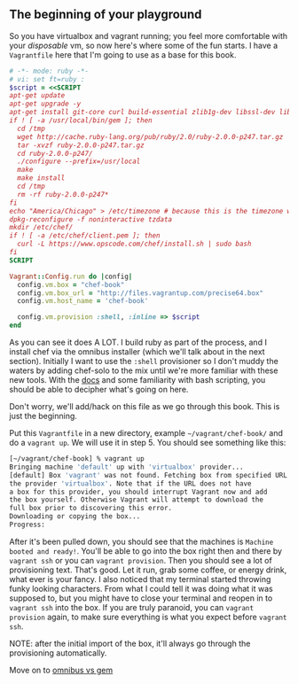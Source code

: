 The beginning of your playground
-------------------------------

So you have virtualbox and vagrant running; you feel more comfortable with your _disposable_ vm, so now here's where some of the fun starts.  I have a `Vagrantfile` here that I'm going to use as a base for this book.
```ruby
# -*- mode: ruby -*-
# vi: set ft=ruby :
$script = <<SCRIPT
apt-get update
apt-get upgrade -y
apt-get install git-core curl build-essential zlib1g-dev libssl-dev libreadline6-dev libyaml-dev -y
if ! [ -a /usr/local/bin/gem ]; then
  cd /tmp
  wget http://cache.ruby-lang.org/pub/ruby/2.0/ruby-2.0.0-p247.tar.gz
  tar -xvzf ruby-2.0.0-p247.tar.gz
  cd ruby-2.0.0-p247/
  ./configure --prefix=/usr/local
  make
  make install
  cd /tmp
  rm -rf ruby-2.0.0-p247*
fi
echo "America/Chicago" > /etc/timezone # because this is the timezone where I live ;)
dpkg-reconfigure -f noninteractive tzdata
mkdir /etc/chef/
if ! [ -a /etc/chef/client.pem ]; then
  curl -L https://www.opscode.com/chef/install.sh | sudo bash
fi
SCRIPT

Vagrant::Config.run do |config|
  config.vm.box = "chef-book"
  config.vm.box_url = "http://files.vagrantup.com/precise64.box"
  config.vm.host_name = 'chef-book'

  config.vm.provision :shell, :inline => $script
end
```

As you can see it does A LOT. I build ruby as part of the process, and I install chef via the omnibus installer (which we'll talk about in the next section). Initially I want to use the `:shell` provisioner so I don't muddy the waters by adding chef-solo to the mix until we're more familiar with these new tools. With the [docs](http://docs.vagrantup.com/v2/) and some familiarity with bash scripting, you should be able to decipher what's going on here.

Don't worry, we'll add/hack on this file as we go through this book. This is just the beginning.

Put this `Vagrantfile` in a new directory, example `~/vagrant/chef-book/` and do a `vagrant up`. We will use it in step 5. You should see something like this:
```bash
[~/vagrant/chef-book] % vagrant up
Bringing machine 'default' up with 'virtualbox' provider...
[default] Box 'vagrant' was not found. Fetching box from specified URL for
the provider 'virtualbox'. Note that if the URL does not have
a box for this provider, you should interrupt Vagrant now and add
the box yourself. Otherwise Vagrant will attempt to download the
full box prior to discovering this error.
Downloading or copying the box...
Progress:
```
After it's been pulled down, you should see that the machines is `Machine booted and ready!`. You'll be able to go into the box right then and there by `vagrant ssh` or you can `vagrant provision`.
Then you should see a lot of provisioning text. That's good. Let it run, grab some coffee, or energy drink, what ever is your fancy. I also noticed that my terminal started throwing funky looking characters.  From what I could tell it was doing what it was supposed to, but you might have to close your terminal and reopen in to `vagrant ssh` into the box. If you are truly paranoid, you can `vagrant provision` again, to make sure everything is what you expect before `vagrant ssh`.

NOTE: after the initial import of the box, it'll always go through the provisioning automatically.

Move on to [omnibus vs gem](04-omnibus-install-vs-gem-install.md)
